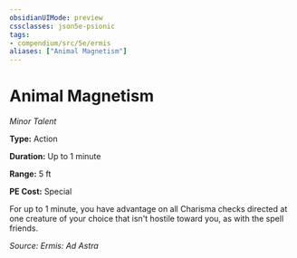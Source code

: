 ```yaml
---
obsidianUIMode: preview
cssclasses: json5e-psionic
tags:
- compendium/src/5e/ermis
aliases: ["Animal Magnetism"]
---
```

# Animal Magnetism
*Minor Talent*  

**Type:** Action

**Duration:** Up to 1 minute

**Range:** 5 ft

**PE Cost:** Special

For up to 1 minute, you have advantage on all Charisma checks directed at one creature of your choice that isn't hostile toward you, as with the spell friends.

*Source: Ermis: Ad Astra*